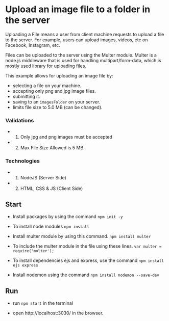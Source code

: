 # Upload an image file to a folder in the server

Uploading a File means a user from client machine requests to upload a file to the server. For example, users can upload images, videos, etc on Facebook, Instagram, etc.

Files can be uploaded to the server using the Multer module. Multer is a node.js middleware that is used for handling multipart/form-data, which is mostly used library for uploading files.

This example allows for uploading an image file by:

- selecting a file on your machine.
- accepting only png and jpg image files.
- submitting it.
- saving to an `imagesFolder` on your server.
- limits file size to 5.0 MB (can be changed).

### Validations
- 1. Only jpg and png images must be accepted
- 2. Max File Size Allowed is 5 MB

### Technologies
- 1. NodeJS  (Server Side)
- 2. HTML, CSS & JS (Client Side)
## Start

- Install packages by using the command
`npm init -y`

- To install node modules
`npm install`

- Install multer module by using this command.
`npm install multer`

- To include the multer module in the file using these lines.
`var multer = require('multer');`

- To install dependencies ejs and express, use the command
`npm install ejs express`

- Install nodemon using the command
`npm install nodemon --save-dev`

## Run
- run `npm start` in the terminal 

- open http://localhost:3030/ in the browser.
